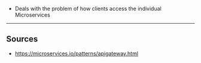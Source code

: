 * Deals with the problem of how clients access the individual Microservices


<hr>

## Sources
* https://microservices.io/patterns/apigateway.html